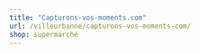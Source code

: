 ```yaml
---
title: "Capturons-vos-moments.com"
url: /villeurbanne/capturons-vos-moments-com/
shop: supermarché
---
```

